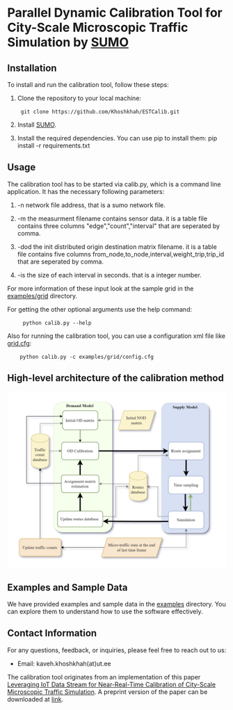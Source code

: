 # Parallel Dynamic Calibration Tool for City-Scale Microscopic Traffic Simulation by [SUMO](https://sumo.dlr.de/index.html)


## Installation

To install and run the calibration tool, follow these steps:

1. Clone the repository to your local machine:

        git clone https://github.com/Khoshkhah/ESTCalib.git     

2. Install [SUMO](https://sumo.dlr.de/docs/Downloads.php).

3. Install the required dependencies. You can use pip to install them:
pip install -r requirements.txt


## Usage

The calibration tool has to be started via calib.py, which is a command line application. It has the necessary following parameters:

1. -n network file address, that is a sumo network file.

2. -m the measurment filename contains sensor data. 
        it is a table file contains three columns "edge","count","interval" that are seperated by comma.

3. -dod the init distributed origin destination matrix filename.
        it is a table file contains five columns from_node,to_node,interval,weight_trip,trip_id
        that are seperated by comma.

4. -is the size of each interval in seconds. that is a integer number.

For more information of these input look at the sample grid in the [examples/grid](./examples/grid/) directory.

For getting the other optional arguments use the help command:

         python calib.py --help

Also for running the calibration tool, you can use a configuration xml file like [grid.cfg](./examples/grid/grid.cfg):

        python calib.py -c examples/grid/config.cfg


## High-level architecture of the calibration method


 !["Architecture"](assets/images/architecture.jpg)


## Examples and Sample Data

We have provided examples and sample data in the [examples](./examples) directory. You can explore them to understand how to use the software effectively.


## Contact Information

For any questions, feedback, or inquiries, please feel free to reach out to us:
- Email: kaveh.khoshkhah(at)ut.ee

The calibration tool originates from an implementation of this paper [Leveraging IoT Data Stream for Near-Real-Time Calibration of City-Scale Microscopic Traffic Simulation](#). A preprint version of the paper can be downloaded at [link](https://arxiv.org/pdf/2210.17315.pdf).

